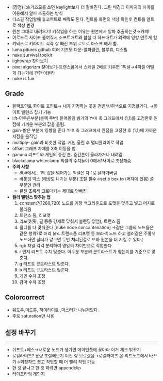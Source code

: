- (장점) ibk기즈모를 쓰면 keylight보다 더 잘빠진다. 그린 배경과 이미지의 차이를 이용해서 알파 추출하는 방식
- 디스필 작업할때 휴코렉트로 빼줘도 된다. 컨트롤 화면의 색상 확인후 컨트롤 알트로 색상 변경
- 원본 그대로 내려오기! 키작업을 하는 이유는 원본에서 알파 추출하는것→카피!
- 이로드로 사이즈 줄여줘서 소프트매트와 합칠 때 하드매트가 외곽에 영향 안주게 함
- 키믹스로 키라이트 각각 잘 빠진 부위 로토로 마스크 해서 함.
- luma pitures github 여러 기즈모 다운-알파클린, 블루휴, 디스필
- nuke survival toolkit
- lightwrap 찾아보기
- pixel algorizm 찾아보기-트랜스폼에서 스케일 2배로 키우면 1픽셀→4픽셀 어떨게 되는가에 관한 아몰라
- nuke is fun

## Grade

- 블랙포인트 화이트 포인트→ 내가 지정하는 곳을 검은색/흰색으로 지정할거다. →화이트 밸런스 잡기 가능
- lift-어두운부분(블랙 주변) 들어올림 밝기의 Y=X 축 그래프에서 (1,1)를 고정한후 원점에 가까운 부분의 값을 올림.
- gain-밝은 부분에 영향을 준다 Y=X 축 그래프에서 원점을 고정한 후 (1,1)에 가까운 지점을 움직임
- multiply- gain과 비슷한 작업. 게인 올린 후 멀티플라이로 작업
- offset 그래프 자체를 X축 이동을 함
- gamma 리프트와 게인의 중간 톤. 중간톤이 올라가거나 내려감.
- blackclamp whiteclamp 픽셀의 수치들이 0에서1사이로 조정해줌
- **주의 사항**
    - 8bit에서는 1의 값을 넘어가는 픽셀은 다 1로 날라가버림
    - 바운딩 박스 (해상도 나가는 부분) 조절 필수→set b box to (머지에 있음) 쓸 부분만 관리
    - 완전 초록색 크로마키는 제대로 안빠짐
- **컬러 밸런스 맞추는 법**
    1. constent?(1280,720) 노드를 가장 백그라운드로 포맷을 맞추고 넣고 머지로 불러옴
    2. 트랜스 폼, 리포맷
    3. 리포맷(핏, 필 등등 강제로 맞춰서 블렌딩 없앰), 트랜스 폼 
    4. 필터를 다 맞춰준다 [nuke node concantenation] →같은 그룹의 노드들은 같은 행위?로 처리 (ex. 트랜스폼 리포맷 등 보라색 노드 하고 블러같은 주황색 노드하면 필터가 같으면 두번 처리된걸로 보아 원본을 더 지킬 수 있다.)
    5. rgb 채널 각각 분리하여 명암의 차이만으로 작업한다
    6. r 먼저 리프트 수치 맞춘다. 어두운 부분의 콘트라스트가 맞는지를 기준으로 맞춘다.
    7. g 리프트 콘트라스트 맞춘다.
    8. b 리프트 콘트라스트 맞춘다.
    9. 게인 수치 조정
    10. 감마 수치 조정

## Colorcorrect

- 쉐도우,미드톤, 하이라이트 ,마스터가 나눠져있다.
- 주로 saturation만 사용

## 설정 바꾸기

---

- 쉬프트+에스→새로운 노드가 생기면 에이인풋에 꽂아라 이거 체크 밖꾸기
- 로컬라이즈? 용량 조절해보기 이건 잘 모르겠음→로컬라이즈 온 리드노드에서 바꾸기→외장하드 꼽고 작업할 때 더 빨리 작업 가능
- 한 컷 끝나고 한 컷 하려면 appendclip
- 라이프타임 레인지
